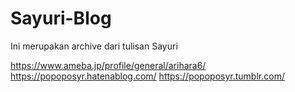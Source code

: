 # Sayuri-Blog

Ini merupakan archive dari tulisan Sayuri

https://www.ameba.jp/profile/general/arihara6/
https://popoposyr.hatenablog.com/
https://popoposyr.tumblr.com/